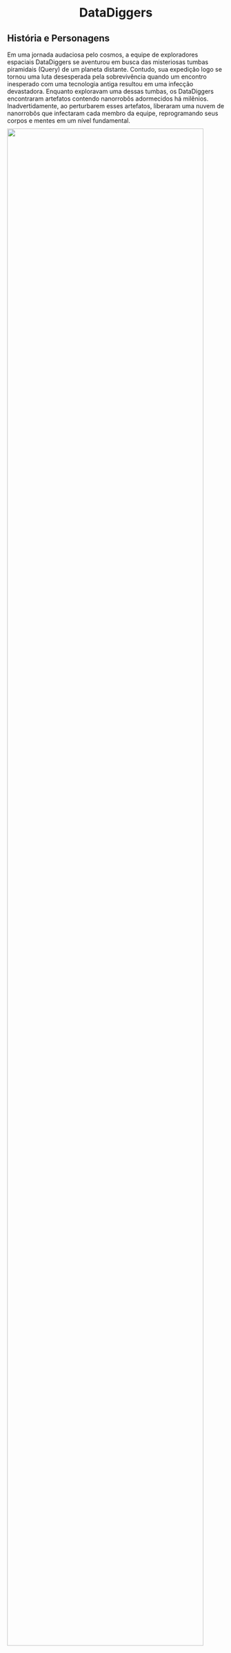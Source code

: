 <h1 style="text-align: center;"><b>DataDiggers</b></h1>
<link rel="stylesheet" href="css/style.css" crossorigin="anonymous">

## História e Personagens

<div class="container">
    <div class="row align-items-center">
        <div class="col-7">
            <p class="txt-body" style="margin-bottom: 10px">
                Em uma jornada audaciosa pelo cosmos, a equipe de exploradores espaciais DataDiggers se aventurou em busca das misteriosas tumbas piramidais
                (Query) de um planeta distante. Contudo, sua expedição logo se tornou uma luta desesperada pela sobrevivência quando um encontro inesperado com uma
                tecnologia antiga resultou em uma infecção devastadora. Enquanto exploravam uma dessas tumbas, os DataDiggers encontraram artefatos contendo nanorrobôs adormecidos há milênios. Inadvertidamente, ao perturbarem esses artefatos, liberaram uma nuvem de nanorrobôs que infectaram cada membro da equipe, reprogramando seus corpos e mentes em um nível fundamental.
            </p>
        </div>
        <div class="col-sm">
            <img style="width:95%;" src="images/brasao.png">
            <center><p>Brasão da facção.</p></center>
        </div>
    </div>
    <p>
        À medida que os dias passavam, os membros da equipe começaram a notar
        mudanças alarmantes em seus corpos. Suas células eram reconfiguradas lentamente pelos nanorrobôs, fundindo tecnologia e biologia de maneiras
        estranhas e imprevisíveis. Novas habilidades surgiam, mas também surgiam efeitos colaterais indesejados, ameaçando a própria essência de sua
        humanidade. Agora, os Datadiggers viajam pela galáxia em busca de uma cura para a infecção que os consome. Em cada planeta visitado, procuram por
        artefatos, conhecimentos antigos ou aliados poderosos que possam oferecer uma solução para seu dilema. Cada sistema estelar explorado é uma corrida
        contra o tempo, pois os efeitos da infecção só se intensificam com o passar dos dias.
    </p>
</div>

---


<div class="container">
    <div class="row align-items-center">
        <div class="col-7">
            <h2>Robô Explorador de Query 01</h2>
            <p class="txt-body" style="margin-bottom: 10px">
                REQ1 cresceu em um planeta na galáxia de Calamum Caerulium ouvindo as emocionantes histórias de exploração de seus pais, enquanto a galáxia
                enfrentava turbulências causadas por corporações vorazes e conflitos como os promovidos pelo grupo Apache. Determinado a entender a desordem
                galáctica, REQ1 explorou ruínas antigas em seu planeta, mas sem respostas satisfatórias. Inspirado pelos pais, fundou a facção Data Diggers para
                explorar a galáxia em busca de mais ruínas e respostas, especialmente com os conflitos se intensificando em Calamum Caerulium.
            </p>
        </div>
        <div class="col-sm">
            <img style="width:70%; border-radius: 50%;" class="img-personagens"  src="images/req1.png">
        </div>
    </div>
</div>

--- 

<div class="container">
    <div class="row align-items-center">
        <div class="col-7">
            <h2>Robô Explorador de Query 02</h2>
            <p class="txt-body" style="margin-bottom: 10px">
                REQ 2 cresceu em uma pequena colônia no limite da galáxia, onde a vida era dura e os recursos escassos. Desde jovem, ela sonhava em escapar da
                monotonia da vida na colônia e explorar os vastos cosmos além. Seu desejo de aventura foi finalmente realizado quando uma equipe de exploradores,
                os DataDiggers, visitou sua colônia em busca de novos recrutas. Inspirada pelo espírito destemido dos exploradores e pelo desejo de descobrir novos
                mundos, ela se juntou à equipe, ansiosa para começar sua própria jornada. Para REQ 2, a vida como uma exploradora era mais do que apenas uma
                aventura; era uma chance de descobrir seu verdadeiro potencial e fazer a diferença no universo.
            </p>
        </div>
        <div class="col-sm">
            <img style="width:70%; border-radius: 50%;" class="img-personagens"  src="images/req2.png">
        </div>
    </div>
</div>

---

<div class="container">
    <div class="row align-items-center">
        <div class="col-7">
            <h2>Robô Explorador de Query 03</h2>
            <p class="txt-body" style="margin-bottom: 10px">
                Nascido de Nômades, REQ3 sempre viajou em seu planeta conhecendo novas culturas, locais e culinarias diferentes, sempre atento as estrelas e
                sonhando em desbravar diversos mundos e suas peculiaridades, estudou sobre sistemas de navegação estelar e se juntou ao grupo DataDiggers como
                navegador para poder experienciar mais do que esse vasto universo tem a oferecer. 
            </p>
        </div>
        <div class="col-sm">
            <img style="width:70%; border-radius: 50%;" class="img-personagens"  src="images/req3.png">
        </div>
    </div>
</div>

---

<div class="container">
    <div class="row align-items-center">
        <div class="col-7">
            <h2>Robô Explorador de Query 04</h2>
            <p class="txt-body" style="margin-bottom: 10px">
                Diante da exploração desenfreada das corporações espaciais, várias famílias foram forçadas a fugir em naves desesperadas por escapar do caos que
                engolia seu lar. Entre os inúmeros fugitivos estava REQ4, cuja família desapareceu misteriosamente durante a fuga. Adotado por uma família de
                cientistas desbravadores e crescendo em meio a experimentos e expedições intergalácticas, REQ4 absorveu o espírito aventureiro, assim, decide se
                juntar ao grupo de exploradores conhecido como Datadiggers. Determinado a encontrar pistas sobre o que aconteceu com sua família, REQ4 embarca em
                uma jornada repleta de perigos e mistérios.
            </p>
        </div>
        <div class="col-sm">
            <img style="width:70%; border-radius: 50%;" class="img-personagens"  src="images/req4.png">
        </div>
    </div>
</div>

---

<div class="container">
    <div class="row align-items-center">
        <div class="col-7">
            <h2>Robô Explorador de Query 05</h2>
            <p class="txt-body" style="margin-bottom: 10px">
                REQ 5 era uma engenheira que vivia pacificamente com sua família até a invasão da Corporação Spark Tech, que devastou sua aldeia e deixou seu povo
                completamente desolado. Determinada a resistir, REQ 5 se juntou a um grupo de exploradores interestelares, viajando entre os planetas em busca de
                recursos para ajudar os seus irmãos a se reerguerem e procurando incessantemente pelos entes queridos que desapareceram durante o ataque. Ela
                persiste na esperança de um dia reunir sua família e restaurar a liberdade de sua comunidade.
            </p>
        </div>
        <div class="col-sm">
            <img style="width:70%; border-radius: 50%;" class="img-personagens"  src="images/req5.png">
        </div>
    </div>
</div>

---

<div class="container">
    <div class="row align-items-center">
        <div class="col-7">
            <h2>Robô Explorador de Query 06</h2>
            <p class="txt-body" style="margin-bottom: 10px">
                REQ6, fascinada pelo cosmos desde jovem, se torna uma engenheira espacial talentosa. Durante sua primeira missão, enfrenta uma série de desafios,
                incluindo uma tempestade de detritos cósmicos, mas com determinação e coragem, consegue retornar à segurança de sua casa. Sua jornada épica a torna
                uma lenda entre os exploradores do espaço, inspirando futuras gerações a sonhar com as estrelas.
            </p>
        </div>
        <div class="col-sm">
            <img style="width:70%; border-radius: 50%;" class="img-personagens"  src="images/req6.png">
        </div>
    </div>
</div>

---

<div class="container">
    <div class="row align-items-center">
        <div class="col-7">
            <h2>Robô Explorador de Query 07</h2>
            <p class="txt-body" style="margin-bottom: 10px">
                Um jovem órfão que vivia à margem da lei, sobrevivendo como podia em meio ao caos da galáxia deixado pelas corporações gananciosas. Sua vida mudou
                drasticamente quando foi recrutado por REQ1, líder da equipe Datta Diggers. Apesar de suas origens como fora da lei, demonstrou habilidades únicas
                e uma determinação inabalável, tornando-se rapidamente um membro valioso da equipe.
            </p>
        </div>
        <div class="col-sm">
            <img style="width:70%; border-radius: 50%;" class="img-personagens"  src="images/req7.png">
        </div>
    </div>
</div>